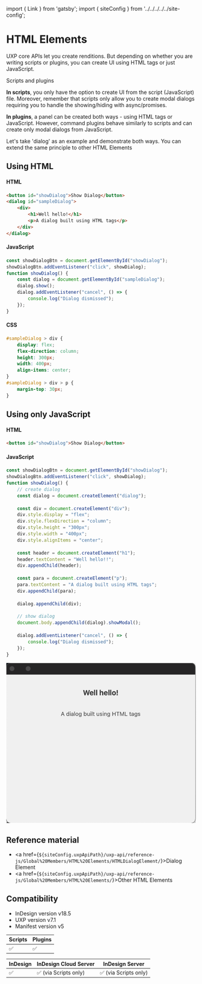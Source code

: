 import { Link } from 'gatsby';
import { siteConfig } from '../../../../../site-config';

# HTML Elements

UXP core APIs let you create renditions. But depending on whether you are writing scripts or plugins, you can create UI using HTML tags or just JavaScript.

<InlineAlert variant="info" slots="header, text1, text2"/>

Scripts and plugins

**In scripts**, you only have the option to create UI from the script (JavaScript) file. Moreover, remember that scripts only allow you to create modal dialogs requiring you to handle the showing/hiding with async/promises.

**In plugins**, a panel can be created both ways - using HTML tags or JavaScript. However, command plugins behave similarly to scripts and can create only modal dialogs from JavaScript.

Let's take 'dialog' as an example and demonstrate both ways. You can extend the same principle to other HTML Elements

## Using HTML
<!-- Provide a simple example using code snippets -->

<CodeBlock slots="heading, code" repeat="3" languages="HTML, JavaScript, CSS" />

#### HTML
```html
<button id="showDialog">Show Dialog</button>
<dialog id="sampleDialog">
    <div>
        <h1>Well hello!</h1>
        <p>A dialog built using HTML tags</p>
    </div>
</dialog>
```

#### JavaScript
```js
const showDialogBtn = document.getElementById("showDialog");
showDialogBtn.addEventListener("click", showDialog);
function showDialog() {
    const dialog = document.getElementById("sampleDialog");
    dialog.show();
    dialog.addEventListener("cancel", () => {
        console.log("Dialog dismissed");
    });
}
```

#### CSS
```css
#sampleDialog > div {
    display: flex;
    flex-direction: column;
    height: 300px;
    width: 400px;
    align-items: center;
}
#sampleDialog > div > p {
    margin-top: 30px;
}
```

## Using only JavaScript

<CodeBlock slots="heading, code" repeat="2" languages="HTML, JavaScript" />

#### HTML
```html
<button id="showDialog">Show Dialog</button>
```

#### JavaScript
```js
const showDialogBtn = document.getElementById("showDialog");
showDialogBtn.addEventListener("click", showDialog);
function showDialog() {
    // create dialog 
    const dialog = document.createElement("dialog");  
  
    const div = document.createElement("div");
    div.style.display = "flex";
    div.style.flexDirection = "column";
    div.style.height = "300px";
    div.style.width = "400px";
    div.style.alignItems = "center";
  
    const header = document.createElement("h1");
    header.textContent = "Well hello!!";
    div.appendChild(header);

    const para = document.createElement("p");
    para.textContent = "A dialog built using HTML tags";
    div.appendChild(para);
  
    dialog.appendChild(div);
    
    // show dialog
    document.body.appendChild(dialog).showModal();
    
    dialog.addEventListener("cancel", () => {
        console.log("Dialog dismissed");
    });
}
```

![Sample dialog](sample-dialog.png)

## Reference material
- <a href={`${siteConfig.uxpApiPath}/uxp-api/reference-js/Global%20Members/HTML%20Elements/HTMLDialogElement/`}>Dialog Element</a>
- <a href={`${siteConfig.uxpApiPath}/uxp-api/reference-js/Global%20Members/HTML%20Elements/`}>Other HTML Elements</a>

## Compatibility
- InDesign version v18.5
- UXP version v7.1
- Manifest version v5

| Scripts | Plugins |
| ------- | ------- |
| ✅      |  ✅      |

| InDesign | InDesign Cloud Server | InDesign Server |
| -------- | --------------------- | -------------- |
| ✅       | ✅ (via Scripts only)  | ✅ (via Scripts only) |






